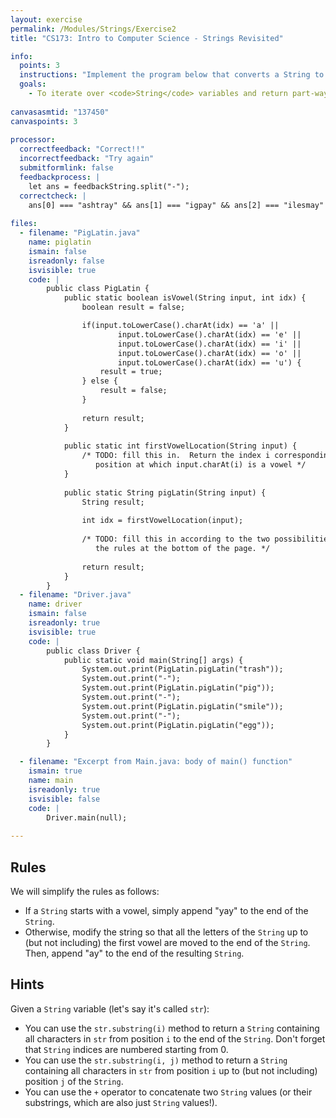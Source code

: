 ```yaml
---
layout: exercise
permalink: /Modules/Strings/Exercise2
title: "CS173: Intro to Computer Science - Strings Revisited"

info:
  points: 3
  instructions: "Implement the program below that converts a String to \"Pig Latin\" according to the rules at the bottom of the page."
  goals:
    - To iterate over <code>String</code> variables and return part-way through the string iteration.
    
canvasasmtid: "137450"
canvaspoints: 3
      
processor:  
  correctfeedback: "Correct!!" 
  incorrectfeedback: "Try again"
  submitformlink: false
  feedbackprocess: | 
    let ans = feedbackString.split("-");
  correctcheck: |
    ans[0] === "ashtray" && ans[1] === "igpay" && ans[2] === "ilesmay" && ans[3] === "eggyay"
 
files:
  - filename: "PigLatin.java"
    name: piglatin
    ismain: false
    isreadonly: false
    isvisible: true
    code: |
        public class PigLatin {
            public static boolean isVowel(String input, int idx) {
                boolean result = false;

                if(input.toLowerCase().charAt(idx) == 'a' || 
                        input.toLowerCase().charAt(idx) == 'e' || 
                        input.toLowerCase().charAt(idx) == 'i' || 
                        input.toLowerCase().charAt(idx) == 'o' || 
                        input.toLowerCase().charAt(idx) == 'u') {
                    result = true;
                } else {
                    result = false;
                }
                
                return result;
            }
            
            public static int firstVowelLocation(String input) {
                /* TODO: fill this in.  Return the index i corresponding to the first 
                   position at which input.charAt(i) is a vowel */
            }
            
            public static String pigLatin(String input) {
                String result;
                
                int idx = firstVowelLocation(input);
                
                /* TODO: fill this in according to the two possibilities given in 
                   the rules at the bottom of the page. */
                
                return result;
            }
        }
  - filename: "Driver.java"
    name: driver
    ismain: false
    isreadonly: true
    isvisible: true
    code: | 
        public class Driver {
            public static void main(String[] args) {
                System.out.print(PigLatin.pigLatin("trash"));
                System.out.print("-");
                System.out.print(PigLatin.pigLatin("pig"));
                System.out.print("-");
                System.out.print(PigLatin.pigLatin("smile"));
                System.out.print("-");
                System.out.print(PigLatin.pigLatin("egg"));
            }
        }

  - filename: "Excerpt from Main.java: body of main() function"
    ismain: true
    name: main
    isreadonly: true
    isvisible: false
    code: |
        Driver.main(null);
        
---
```


## Rules

We will simplify the rules as follows:

* If a `String` starts with a vowel, simply append "yay" to the end of the `String`.
* Otherwise, modify the string so that all the letters of the `String` up to (but not including) the first vowel are moved to the end of the `String`.  Then, append "ay" to the end of the resulting `String`.

## Hints

Given a `String` variable (let's say it's called `str`):

* You can use the `str.substring(i)` method to return a `String` containing all characters in `str` from position `i` to the end of the `String`.  Don't forget that `String` indices are numbered starting from 0.
* You can use the `str.substring(i, j)` method to return a `String` containing all characters in `str` from position `i` up to (but not including) position `j` of the `String`.
* You can use the `+` operator to concatenate two `String` values (or their substrings, which are also just `String` values!).